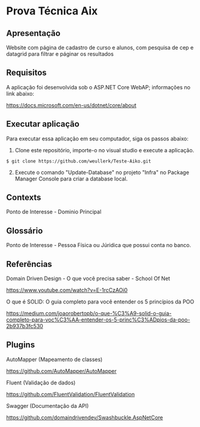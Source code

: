 # Prova Técnica Aix


## Apresentação
Website com página de cadastro de curso e alunos, com pesquisa de cep e datagrid para filtrar e páginar os resultados 

## Requisitos

A aplicação foi desenvolvida sob o ASP.NET Core WebAP; informações no link abaixo:

https://docs.microsoft.com/en-us/dotnet/core/about

## Executar aplicação

Para executar essa aplicação em seu computador, siga os passos abaixo:

1) Clone este repositório, importe-o no visual studio e execute a aplicação.

```shell
$ git clone https://github.com/weullerk/Teste-Aiko.git
```
2) Execute o comando "Update-Database" no projeto "Infra" no Package Manager Console
para criar a database local.


## Contexts
Ponto de Interesse - Dominio Principal

## Glossário
Ponto de Interesse - Pessoa Física ou Júridica que possui conta no banco.

## Referências

Domain Driven Design - O que você precisa saber - School Of Net

https://www.youtube.com/watch?v=E-1rcCzAOi0

O que é SOLID: O guia completo para você entender os 5 princípios da POO

https://medium.com/joaorobertopb/o-que-%C3%A9-solid-o-guia-completo-para-voc%C3%AA-entender-os-5-princ%C3%ADpios-da-poo-2b937b3fc530

## Plugins
AutoMapper (Mapeamento de classes)

https://github.com/AutoMapper/AutoMapper

Fluent (Validação de dados)

https://github.com/FluentValidation/FluentValidation

Swagger (Documentação da API)

https://github.com/domaindrivendev/Swashbuckle.AspNetCore
